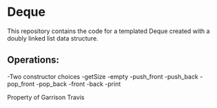 # Deque

This repository contains the code for a templated Deque created with a doubly linked list data structure.

Operations:
-----------
  -Two constructor choices
  -getSize
  -empty
  -push_front
  -push_back
  -pop_front
  -pop_back
  -front
  -back
  -print
  
  Property of Garrison Travis
